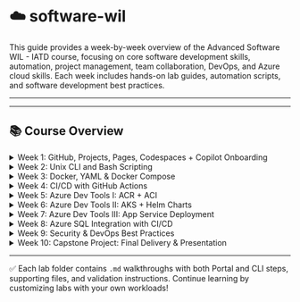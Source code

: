 # ☁️ software-wil
This guide provides a week-by-week overview of the Advanced Software WIL - IATD course, focusing on core software development skills, automation, project management, team collaboration,  DevOps, and Azure cloud skills. Each week includes hands-on lab guides, automation scripts, and software development best practices.

---

---

## 📚 Course Overview

<details>
  <summary>Week 1: GitHub, Projects, Pages, Codespaces + Copilot Onboarding</summary>

    Environment setup, GitHub practices, GitHub projects, Copilot onboarding:

  **Labs:**
  - Environment setup (Codespaces, azure cli, copilot) ([lab_1_a_environment_setup.md](week1/lab_1_a_environment_setup.md))
  - GitHub practices (commits, PR, branching and merging) ([lab_1_b_github_practices.md](week1/lab_1_b_github_practices.md))
  - GitHub projects (setup team project, and project pages, custom README) ([lab_1_c_github_projects.md](week1/lab_1_c_github_projects.md))
  - Copilot onboarding (prompt engineering for copilot) ([lab_1_d_copilot_onboarding.md](week1/lab_1_d_copilot_onboarding.md))

</details>

<details>
  <summary>Week 2: Unix CLI and Bash Scripting</summary>

  _This week materials will be uplaoded soon._

</details>

<details>
  <summary>Week 3: Docker, YAML & Docker Compose</summary>

  _This week materials will be uplaoded soon._

</details>

<details>
  <summary>Week 4: CI/CD with GitHub Actions</summary>

  _This week materials will be uplaoded soon._

</details>

<details>
  <summary>Week 5: Azure Dev Tools I: ACR + ACI</summary>

  _This week materials will be uplaoded soon._

</details>

<details>
  <summary>Week 6: Azure Dev Tools II: AKS + Helm Charts </summary>

   _This week materials will be uplaoded soon._

</details>

<details>
  <summary>Week 7: Azure Dev Tools III: App Service Deployment </summary>

   _This week materials will be uplaoded soon._

</details>

<details>
  <summary>Week 8: Azure SQL Integration with CI/CD </summary>

   _This week materials will be uplaoded soon._

</details>

<details>
  <summary>Week 9: Security & DevOps Best Practices </summary>

   _This week materials will be uplaoded soon._

</details>

<details>
  <summary>Week 10: Capstone Project: Final Delivery & Presentation</summary>

   _This week is reserved for capstone, review, and showcase._

</details>

---

✅ Each lab folder contains `.md` walkthroughs with both Portal and CLI steps, supporting files, and validation instructions. Continue learning by customizing labs with your own workloads!
